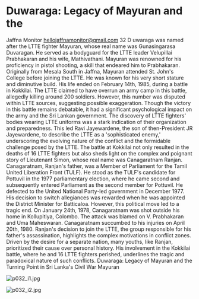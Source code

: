 # Duwaraga: Legacy of Mayuran and the

Jaffna Monitor
hellojaffnamonitor@gmail.com
32
D
uwaraga was named after the LTTE fighter Mayuran, whose real 
name was Gunasingarasa Duvaragan. He served as a bodyguard 
for the LTTE leader Velupillai Prabhakaran and his wife, Mathivathani. 
Mayuran was renowned for his proficiency in pistol shooting, a skill 
that endeared him to Prabhakaran.
Originally from Mesala South in Jaffna, Mayuran attended St. John's 
College before joining the LTTE. He was known for his very short 
stature and diminutive build. His life ended on February 14th, 1985, 
during a battle in Kokkilai. The LTTE claimed to have overrun an army 
camp in this battle, allegedly killing around 200 soldiers. However, 
this number was disputed within LTTE sources, suggesting possible 
exaggeration. Though the victory in this battle remains debatable, it 
had a significant psychological impact on the army and the Sri Lankan 
government. The discovery of LTTE fighters' bodies wearing LTTE 
uniforms was a stark indication of their organization and preparedness. 
This led Ravi Jayewardene, the son of then-President JR Jayewardene, 
to describe the LTTE as a 'sophisticated enemy,' underscoring the 
evolving nature of the conflict and the formidable challenge posed by 
the LTTE.
The battle at Kokkilai not only resulted in the deaths of 16 LTTE 
fighters but also sheds light on the complex and poignant story of 
Lieutenant Simon, whose real name was Canagaratnam Ranjan. 
Canagaratnam, Ranjan's father, was a Member of Parliament for 
the Tamil United Liberation Front (TULF). He stood as the TULF's 
candidate for Pottuvil in the 1977 parliamentary election, where he 
came second and subsequently entered Parliament as the second 
member for Pottuvil. He defected to the United National Party-led 
government in December 1977. His decision to switch allegiances was 
rewarded when he was appointed the District Minister for Batticaloa.
However, this political move led to a tragic end. On January 24th, 1978, 
Canagaratnam was shot outside his home in Kollupitiya, Colombo. 
The attack was blamed on V. Prabhakaran and Uma Maheswaran. 
Canagaratnam succumbed to his injuries on April 20th, 1980.
Ranjan's decision to join the LTTE, the group responsible for his 
father's assassination, highlights the complex motivations in conflict 
zones. Driven by the desire for a separate nation, many youths, like 
Ranjan, prioritized their cause over personal history. His involvement 
in the Kokkilai battle, where he and 16 LTTE fighters perished, 
underlines the tragic and paradoxical nature of such conflicts.
Duwaraga: Legacy of Mayuran and the 
Turning Point in Sri Lanka's Civil War
Mayuran

![p032_i1.jpg](images_out/017_duwaraga_legacy_of_mayuran_and_the/p032_i1.jpg)

![p032_i2.jpg](images_out/017_duwaraga_legacy_of_mayuran_and_the/p032_i2.jpg)

